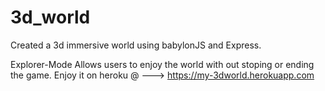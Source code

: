 # 3d_world
Created a 3d immersive world using babylonJS and Express. 

Explorer-Mode Allows users to enjoy the world with out stoping or ending the game. Enjoy it on heroku @ --->   https://my-3dworld.herokuapp.com 